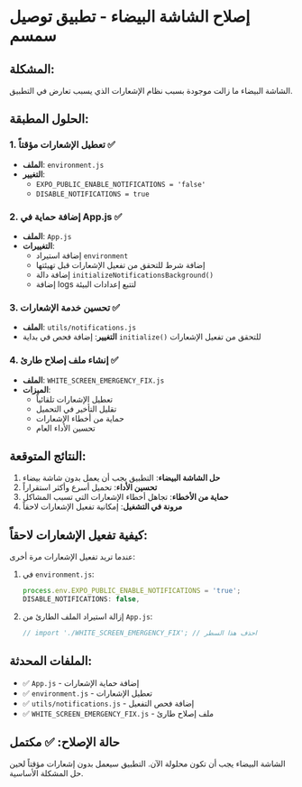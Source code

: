 # إصلاح الشاشة البيضاء - تطبيق توصيل سمسم

## المشكلة:
الشاشة البيضاء ما زالت موجودة بسبب نظام الإشعارات الذي يسبب تعارض في التطبيق.

## الحلول المطبقة:

### 1. تعطيل الإشعارات مؤقتاً ✅
- **الملف**: `environment.js`
- **التغيير**: 
  - `EXPO_PUBLIC_ENABLE_NOTIFICATIONS = 'false'`
  - `DISABLE_NOTIFICATIONS = true`

### 2. إضافة حماية في App.js ✅
- **الملف**: `App.js`
- **التغييرات**:
  - إضافة استيراد `environment`
  - إضافة شرط للتحقق من تفعيل الإشعارات قبل تهيئتها
  - إضافة دالة `initializeNotificationsBackground()`
  - إضافة logs لتتبع إعدادات البيئة

### 3. تحسين خدمة الإشعارات ✅
- **الملف**: `utils/notifications.js`
- **التغيير**: إضافة فحص في بداية `initialize()` للتحقق من تفعيل الإشعارات

### 4. إنشاء ملف إصلاح طارئ ✅
- **الملف**: `WHITE_SCREEN_EMERGENCY_FIX.js`
- **الميزات**:
  - تعطيل الإشعارات تلقائياً
  - تقليل التأخير في التحميل
  - حماية من أخطاء الإشعارات
  - تحسين الأداء العام

## النتائج المتوقعة:

1. **حل الشاشة البيضاء**: التطبيق يجب أن يعمل بدون شاشة بيضاء
2. **تحسين الأداء**: تحميل أسرع وأكثر استقراراً
3. **حماية من الأخطاء**: تجاهل أخطاء الإشعارات التي تسبب المشاكل
4. **مرونة في التشغيل**: إمكانية تفعيل الإشعارات لاحقاً

## كيفية تفعيل الإشعارات لاحقاً:

عندما تريد تفعيل الإشعارات مرة أخرى:

1. في `environment.js`:
   ```javascript
   process.env.EXPO_PUBLIC_ENABLE_NOTIFICATIONS = 'true';
   DISABLE_NOTIFICATIONS: false,
   ```

2. إزالة استيراد الملف الطارئ من `App.js`:
   ```javascript
   // import './WHITE_SCREEN_EMERGENCY_FIX'; // احذف هذا السطر
   ```

## الملفات المحدثة:

- ✅ `App.js` - إضافة حماية الإشعارات
- ✅ `environment.js` - تعطيل الإشعارات
- ✅ `utils/notifications.js` - إضافة فحص التفعيل
- ✅ `WHITE_SCREEN_EMERGENCY_FIX.js` - ملف إصلاح طارئ

## حالة الإصلاح: ✅ مكتمل

الشاشة البيضاء يجب أن تكون محلولة الآن. التطبيق سيعمل بدون إشعارات مؤقتاً لحين حل المشكلة الأساسية.
